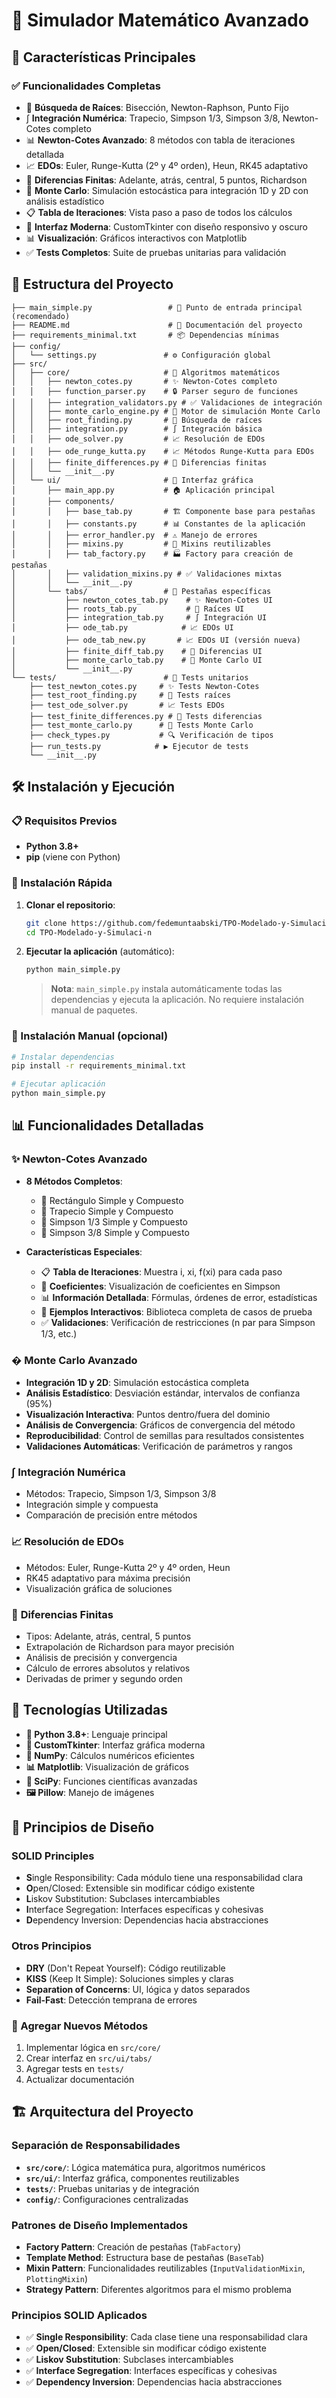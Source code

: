# 🧮 Simulador Matemático Avanzado 

## 🚀 Características Principales

### ✅ **Funcionalidades Completas**
- 🎯 **Búsqueda de Raíces**: Bisección, Newton-Raphson, Punto Fijo
- ∫ **Integración Numérica**: Trapecio, Simpson 1/3, Simpson 3/8, Newton-Cotes completo
- 📊 **Newton-Cotes Avanzado**: 8 métodos con tabla de iteraciones detallada
- 📈 **EDOs**: Euler, Runge-Kutta (2º y 4º orden), Heun, RK45 adaptativo
- 🔢 **Diferencias Finitas**: Adelante, atrás, central, 5 puntos, Richardson
- 🎲 **Monte Carlo**: Simulación estocástica para integración 1D y 2D con análisis estadístico
- 📋 **Tabla de Iteraciones**: Vista paso a paso de todos los cálculos
- 🎨 **Interfaz Moderna**: CustomTkinter con diseño responsivo y oscuro
- 📊 **Visualización**: Gráficos interactivos con Matplotlib
- ✅ **Tests Completos**: Suite de pruebas unitarias para validación

## 📁 Estructura del Proyecto

```
├── main_simple.py                 # 🚀 Punto de entrada principal (recomendado)
├── README.md                      # 📖 Documentación del proyecto
├── requirements_minimal.txt       # 📦 Dependencias mínimas
├── config/
│   └── settings.py               # ⚙️ Configuración global
├── src/
│   ├── core/                     # 🧮 Algoritmos matemáticos
│   │   ├── newton_cotes.py       # ✨ Newton-Cotes completo
│   │   ├── function_parser.py    # 🔒 Parser seguro de funciones
│   │   ├── integration_validators.py # ✅ Validaciones de integración
│   │   ├── monte_carlo_engine.py # 🎲 Motor de simulación Monte Carlo
│   │   ├── root_finding.py       # 🎯 Búsqueda de raíces
│   │   ├── integration.py        # ∫ Integración básica
│   │   ├── ode_solver.py         # 📈 Resolución de EDOs
│   │   ├── ode_runge_kutta.py    # 📈 Métodos Runge-Kutta para EDOs
│   │   ├── finite_differences.py # 🔢 Diferencias finitas
│   │   └── __init__.py
│   └── ui/                       # 🎨 Interfaz gráfica
│       ├── main_app.py           # 🏠 Aplicación principal
│       ├── components/
│       │   ├── base_tab.py       # 🏗️ Componente base para pestañas
│       │   ├── constants.py      # 📊 Constantes de la aplicación
│       │   ├── error_handler.py  # ⚠️ Manejo de errores
│       │   ├── mixins.py         # 🔧 Mixins reutilizables
│       │   ├── tab_factory.py    # 🏭 Factory para creación de pestañas
│       │   ├── validation_mixins.py # ✅ Validaciones mixtas
│       │   └── __init__.py
│       └── tabs/                 # 📑 Pestañas específicas
│           ├── newton_cotes_tab.py    # ✨ Newton-Cotes UI
│           ├── roots_tab.py           # 🎯 Raíces UI
│           ├── integration_tab.py     # ∫ Integración UI
│           ├── ode_tab.py            # 📈 EDOs UI
│           ├── ode_tab_new.py       # 📈 EDOs UI (versión nueva)
│           ├── finite_diff_tab.py    # 🔢 Diferencias UI
│           ├── monte_carlo_tab.py    # 🎲 Monte Carlo UI
│           └── __init__.py
└── tests/                        # 🧪 Tests unitarios
    ├── test_newton_cotes.py     # ✨ Tests Newton-Cotes
    ├── test_root_finding.py     # 🎯 Tests raíces
    ├── test_ode_solver.py       # 📈 Tests EDOs
    ├── test_finite_differences.py # 🔢 Tests diferencias
    ├── test_monte_carlo.py      # 🎲 Tests Monte Carlo
    ├── check_types.py           # 🔍 Verificación de tipos
    ├── run_tests.py            # ▶️ Ejecutor de tests
    └── __init__.py
```

## 🛠️ Instalación y Ejecución

### 📋 Requisitos Previos
- **Python 3.8+**
- **pip** (viene con Python)

### 🚀 Instalación Rápida

1. **Clonar el repositorio**:
   ```bash
   git clone https://github.com/fedemuntaabski/TPO-Modelado-y-Simulaci-n.git
   cd TPO-Modelado-y-Simulaci-n
   ```

2. **Ejecutar la aplicación** (automático):
   ```bash
   python main_simple.py
   ```

   > **Nota**: `main_simple.py` instala automáticamente todas las dependencias y ejecuta la aplicación. No requiere instalación manual de paquetes.

### 🔧 Instalación Manual (opcional)

```bash
# Instalar dependencias
pip install -r requirements_minimal.txt

# Ejecutar aplicación
python main_simple.py
```

## 📊 Funcionalidades Detalladas

### ✨ **Newton-Cotes Avanzado**
- **8 Métodos Completos**:
  - 📐 Rectángulo Simple y Compuesto
  - 📏 Trapecio Simple y Compuesto
  - 🎯 Simpson 1/3 Simple y Compuesto
  - 🎯 Simpson 3/8 Simple y Compuesto

- **Características Especiales**:
  - 📋 **Tabla de Iteraciones**: Muestra i, xi, f(xi) para cada paso
  - 🔢 **Coeficientes**: Visualización de coeficientes en Simpson
  - 📊 **Información Detallada**: Fórmulas, órdenes de error, estadísticas
  - 🎯 **Ejemplos Interactivos**: Biblioteca completa de casos de prueba
  - ✅ **Validaciones**: Verificación de restricciones (n par para Simpson 1/3, etc.)

### � **Monte Carlo Avanzado**
- **Integración 1D y 2D**: Simulación estocástica completa
- **Análisis Estadístico**: Desviación estándar, intervalos de confianza (95%)
- **Visualización Interactiva**: Puntos dentro/fuera del dominio
- **Análisis de Convergencia**: Gráficos de convergencia del método
- **Reproducibilidad**: Control de semillas para resultados consistentes
- **Validaciones Automáticas**: Verificación de parámetros y rangos

### ∫ **Integración Numérica**
- Métodos: Trapecio, Simpson 1/3, Simpson 3/8
- Integración simple y compuesta
- Comparación de precisión entre métodos

### 📈 **Resolución de EDOs**
- Métodos: Euler, Runge-Kutta 2º y 4º orden, Heun
- RK45 adaptativo para máxima precisión
- Visualización gráfica de soluciones

### 🔢 **Diferencias Finitas**
- Tipos: Adelante, atrás, central, 5 puntos
- Extrapolación de Richardson para mayor precisión
- Análisis de precisión y convergencia
- Cálculo de errores absolutos y relativos
- Derivadas de primer y segundo orden

## 🔧 Tecnologías Utilizadas

- **🐍 Python 3.8+**: Lenguaje principal
- **🎨 CustomTkinter**: Interfaz gráfica moderna
- **🔢 NumPy**: Cálculos numéricos eficientes
- **📊 Matplotlib**: Visualización de gráficos
- **🔬 SciPy**: Funciones científicas avanzadas
- **🖼️ Pillow**: Manejo de imágenes

## 🎯 Principios de Diseño

### SOLID Principles
- **S**ingle Responsibility: Cada módulo tiene una responsabilidad clara
- **O**pen/Closed: Extensible sin modificar código existente
- **L**iskov Substitution: Subclases intercambiables
- **I**nterface Segregation: Interfaces específicas y cohesivas
- **D**ependency Inversion: Dependencias hacia abstracciones

### Otros Principios
- **DRY** (Don't Repeat Yourself): Código reutilizable
- **KISS** (Keep It Simple): Soluciones simples y claras
- **Separation of Concerns**: UI, lógica y datos separados
- **Fail-Fast**: Detección temprana de errores
### 📝 Agregar Nuevos Métodos
1. Implementar lógica en `src/core/`
2. Crear interfaz en `src/ui/tabs/`
3. Agregar tests en `tests/`
4. Actualizar documentación

## 🏗️ Arquitectura del Proyecto

### **Separación de Responsabilidades**
- **`src/core/`**: Lógica matemática pura, algoritmos numéricos
- **`src/ui/`**: Interfaz gráfica, componentes reutilizables
- **`tests/`**: Pruebas unitarias y de integración
- **`config/`**: Configuraciones centralizadas

### **Patrones de Diseño Implementados**
- **Factory Pattern**: Creación de pestañas (`TabFactory`)
- **Template Method**: Estructura base de pestañas (`BaseTab`)
- **Mixin Pattern**: Funcionalidades reutilizables (`InputValidationMixin`, `PlottingMixin`)
- **Strategy Pattern**: Diferentes algoritmos para el mismo problema

### **Principios SOLID Aplicados**
- ✅ **Single Responsibility**: Cada clase tiene una responsabilidad clara
- ✅ **Open/Closed**: Extensible sin modificar código existente
- ✅ **Liskov Substitution**: Subclases intercambiables
- ✅ **Interface Segregation**: Interfaces específicas y cohesivas
- ✅ **Dependency Inversion**: Dependencias hacia abstracciones


